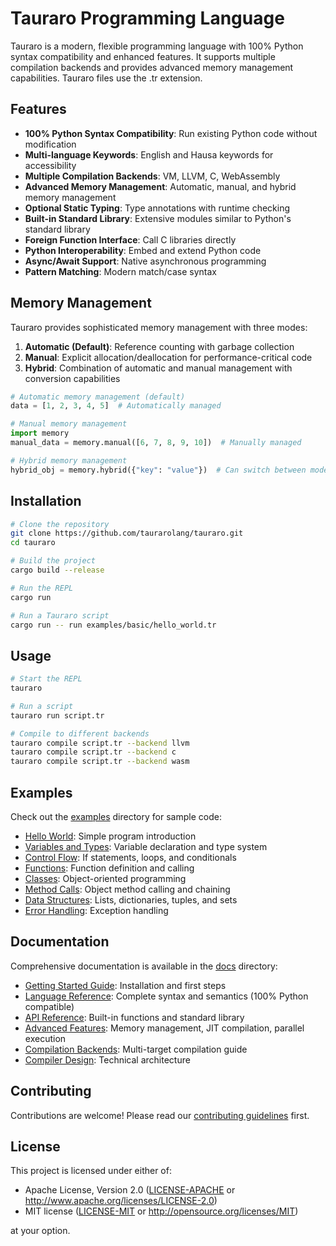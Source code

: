 # Tauraro Programming Language

Tauraro is a modern, flexible programming language with 100% Python syntax compatibility and enhanced features. It supports multiple compilation backends and provides advanced memory management capabilities. Tauraro files use the .tr extension.

## Features

- **100% Python Syntax Compatibility**: Run existing Python code without modification
- **Multi-language Keywords**: English and Hausa keywords for accessibility
- **Multiple Compilation Backends**: VM, LLVM, C, WebAssembly
- **Advanced Memory Management**: Automatic, manual, and hybrid memory management
- **Optional Static Typing**: Type annotations with runtime checking
- **Built-in Standard Library**: Extensive modules similar to Python's standard library
- **Foreign Function Interface**: Call C libraries directly
- **Python Interoperability**: Embed and extend Python code
- **Async/Await Support**: Native asynchronous programming
- **Pattern Matching**: Modern match/case syntax

## Memory Management

Tauraro provides sophisticated memory management with three modes:

1. **Automatic (Default)**: Reference counting with garbage collection
2. **Manual**: Explicit allocation/deallocation for performance-critical code
3. **Hybrid**: Combination of automatic and manual management with conversion capabilities

```python
# Automatic memory management (default)
data = [1, 2, 3, 4, 5]  # Automatically managed

# Manual memory management
import memory
manual_data = memory.manual([6, 7, 8, 9, 10])  # Manually managed

# Hybrid memory management
hybrid_obj = memory.hybrid({"key": "value"})  # Can switch between modes
```

## Installation

```bash
# Clone the repository
git clone https://github.com/taurarolang/tauraro.git
cd tauraro

# Build the project
cargo build --release

# Run the REPL
cargo run

# Run a Tauraro script
cargo run -- run examples/basic/hello_world.tr
```

## Usage

```bash
# Start the REPL
tauraro

# Run a script
tauraro run script.tr

# Compile to different backends
tauraro compile script.tr --backend llvm
tauraro compile script.tr --backend c
tauraro compile script.tr --backend wasm
```

## Examples

Check out the [examples](examples/) directory for sample code:

- [Hello World](examples/basic/hello_world.tr): Simple program introduction
- [Variables and Types](examples/basic/variables.tr): Variable declaration and type system
- [Control Flow](examples/basic/control_flow.tr): If statements, loops, and conditionals
- [Functions](examples/basic/functions.tr): Function definition and calling
- [Classes](examples/basic/classes.tr): Object-oriented programming
- [Method Calls](examples/basic/method_calls.tr): Object method calling and chaining
- [Data Structures](examples/basic/data_structures.tr): Lists, dictionaries, tuples, and sets
- [Error Handling](examples/basic/error_handling.tr): Exception handling

## Documentation

Comprehensive documentation is available in the [docs](docs/) directory:

- [Getting Started Guide](docs/getting-started.md): Installation and first steps
- [Language Reference](docs/language-reference.md): Complete syntax and semantics (100% Python compatible)
- [API Reference](docs/api-reference.md): Built-in functions and standard library
- [Advanced Features](docs/advanced-features.md): Memory management, JIT compilation, parallel execution
- [Compilation Backends](docs/compilation-backends.md): Multi-target compilation guide
- [Compiler Design](docs/compiler_design.md): Technical architecture

## Contributing

Contributions are welcome! Please read our [contributing guidelines](CONTRIBUTING.md) first.

## License

This project is licensed under either of:

- Apache License, Version 2.0 ([LICENSE-APACHE](LICENSE-APACHE) or http://www.apache.org/licenses/LICENSE-2.0)
- MIT license ([LICENSE-MIT](LICENSE-MIT) or http://opensource.org/licenses/MIT)

at your option.